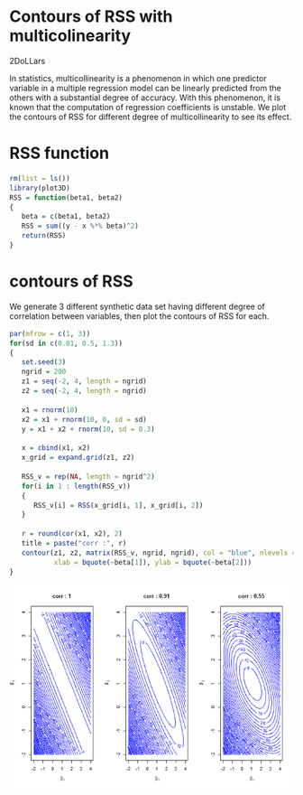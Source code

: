 Contours of RSS with multicolinearity
================
2DoLLars

In statistics, multicollinearity is a phenomenon in which one predictor
variable in a multiple regression model can be linearly predicted from
the others with a substantial degree of accuracy. With this phenomenon,
it is known that the computation of regression coefficients is unstable.
We plot the contours of RSS for different degree of multicollinearity to
see its effect.

# RSS function

``` r
rm(list = ls())
library(plot3D)
RSS = function(beta1, beta2)
{
   beta = c(beta1, beta2)
   RSS = sum((y - x %*% beta)^2)
   return(RSS)
}
```

# contours of RSS

We generate 3 different synthetic data set having different degree of
correlation between variables, then plot the contours of RSS for each.

``` r
par(mfrow = c(1, 3))
for(sd in c(0.01, 0.5, 1.3))
{
   set.seed(3)
   ngrid = 200
   z1 = seq(-2, 4, length = ngrid)
   z2 = seq(-2, 4, length = ngrid)
   
   x1 = rnorm(10)
   x2 = x1 + rnorm(10, 0, sd = sd)
   y = x1 + x2 + rnorm(10, sd = 0.3)
   
   x = cbind(x1, x2)
   x_grid = expand.grid(z1, z2)
   
   RSS_v = rep(NA, length = ngrid^2)
   for(i in 1 : length(RSS_v))
   {
      RSS_v[i] = RSS(x_grid[i, 1], x_grid[i, 2])
   }

   r = round(cor(x1, x2), 2)
   title = paste("corr :", r)
   contour(z1, z2, matrix(RSS_v, ngrid, ngrid), col = "blue", nlevels = 50, main = title,
           xlab = bquote(~beta[1]), ylab = bquote(~beta[2]))
}
```

![](/contours_RSS.png)<!-- -->
